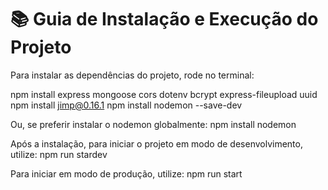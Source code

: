 
# 📚 Guia de Instalação e Execução do Projeto

Para instalar as dependências do projeto, rode no terminal:

npm install express mongoose cors dotenv bcrypt express-fileupload uuid
npm install jimp@0.16.1
npm install nodemon --save-dev

Ou, se preferir instalar o nodemon globalmente:
npm install nodemon

Após a instalação, para iniciar o projeto em modo de desenvolvimento, utilize:
npm run stardev

Para iniciar em modo de produção, utilize:
npm run start
